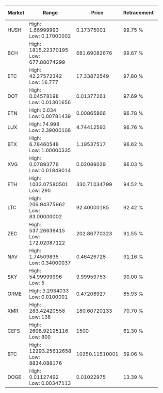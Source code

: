 | Market | Range | Price| Retracement | Doubles to 50% |
| --- | --- | --- | --- | --- |
| HUSH | High: 1.66999993<br />Low: 0.17000002 | 0.17375001 | 99.75 % | 5.29 |
| BCH | High: 1815.22370195<br />Low: 677.88074299 | 681.69082676 | 99.67 % | 1.83 |
| ETC | High: 42.27572342<br />Low: 16.777 | 17.33872549 | 97.80 % | 1.70 |
| DOT | High: 0.04578198<br />Low: 0.01301656 | 0.01377261 | 97.69 % | 2.13 |
| ETN | High: 0.034<br />Low: 0.00781439 | 0.00865866 | 96.78 % | 2.41 |
| LUX | High: 74.998<br />Low: 2.39000108 | 4.74412593 | 96.76 % | 8.16 |
| BTX | High: 6.78460548<br />Low: 1.00000335 | 1.19537517 | 96.62 % | 3.26 |
| XVG | High: 0.07893776<br />Low: 0.01849014 | 0.02089029 | 96.03 % | 2.33 |
| ETH | High: 1033.07580501<br />Low: 290 | 330.71034799 | 94.52 % | 2.00 |
| LTC | High: 206.94375962<br />Low: 83.00000002 | 92.40000185 | 92.42 % | 1.57 |
| ZEC | High: 537.26636415<br />Low: 172.02087122 | 202.86770323 | 91.55 % | 1.75 |
| NAV | High: 1.74509835<br />Low: 0.34000037 | 0.46426728 | 91.16 % | 2.25 |
| SKY | High: 54.99999996<br />Low: 5 | 9.99959753 | 90.00 % | 3.00 |
| ORME | High: 3.2934033<br />Low: 0.0100001 | 0.47206927 | 85.93 % | 3.50 |
| XMR | High: 283.42420558<br />Low: 138 | 180.60720133 | 70.70 % | 1.17 |
| CEFS | High: 2608.92195116<br />Low: 800 | 1500 | 61.30 % | 1.14 |
| BTC | High: 12293.25612658<br />Low: 8834.088176 | 10250.11510001 | 59.06 % | 1.03 |
| DOGE | High: 0.01127492<br />Low: 0.00347113 | 0.01022975 | 13.39 % | 0.00 |
